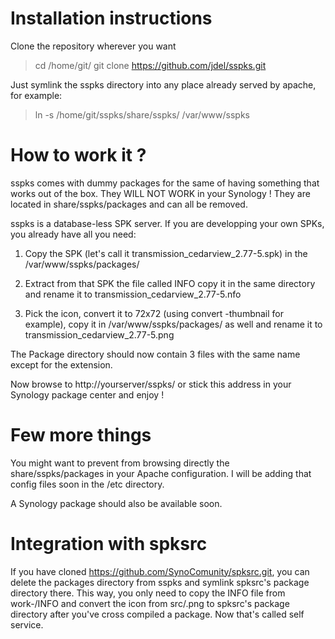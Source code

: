 Installation instructions
=====

Clone the repository wherever you want

> cd /home/git/
> git clone https://github.com/jdel/sspks.git

Just symlink the sspks directory into 
any place already served by apache, for example:

> ln -s /home/git/sspks/share/sspks/ /var/www/sspks

How to work it ?
=====

sspks comes with dummy packages for the same of having something
that works out of the box. They WILL NOT WORK in your Synology !
They are located in share/sspks/packages and can all be removed.

sspks is a database-less SPK server. If you are 
developping your own SPKs, you already have all you need:

1. Copy the SPK (let's call it transmission_cedarview_2.77-5.spk)
   in the /var/www/sspks/packages/

2. Extract from that SPK the file called INFO copy it in 
   the same directory and rename it to transmission_cedarview_2.77-5.nfo

3. Pick the icon, convert it to 72x72 (using convert -thumbnail for example),
   copy it in /var/www/sspks/packages/ as well and rename it to
   transmission_cedarview_2.77-5.png

The Package directory should now contain 3 files with the same name
except for the extension.

Now browse to http://yourserver/sspks/ or stick this address in your 
Synology package center and enjoy !

Few more things
=====

You might want to prevent from browsing directly the share/sspks/packages
in your Apache configuration. I will be adding that config files soon
in the /etc directory.

A Synology package should also be available soon.

Integration with spksrc
=====

If you have cloned https://github.com/SynoComunity/spksrc.git, you
can delete the packages directory from sspks and symlink spksrc's 
package directory there. This way, you only need to copy the INFO file
from work-<arch>/INFO and convert the icon from src/<package-name>.png
to spksrc's package directory after you've cross compiled a package.
Now that's called self service.

